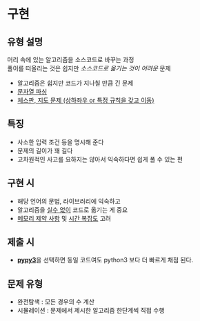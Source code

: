 # 구현

## 유형 설명
머리 속에 있는 알고리즘을 소스코드로 바꾸는 과정  
풀이를 떠올리는 것은 쉽지만 *소스코드로 옮기는 것이 어려운* 문제
- 알고리즘은 쉽지만 코드가 지나칠 만큼 긴 문제
- <U>문자열 파싱</U>
- <U>체스판, 지도 문제 (상하좌우 or 특정 규칙을 갖고 이동)</U>

## 특징
- 사소한 입력 조건 등을 명시해 준다
- 문제의 길이가 꽤 길다
- 고차원적인 사고를 요하지는 않아서 익숙하다면 쉽게 풀 수 있는 편
 
## 구현 시 
- 해당 언어의 문법, 라이브러리에 익숙하고  
- 알고리즘을 <U>실수 없이</U> 코드로 옮기는 게 중요   
- <U>메모리 제약 사항</U> 및 <U>시간 복잡도</U> 고려

## 제출 시 
- <U>**pypy3**</U>을 선택하면 동일 코드여도 python3 보다 더 빠르게 채점 된다.

## 문제 유형
-  완전탐색 : 모든 경우의 수 계산
- 시뮬레이션 : 문제에서 제시한 알고리즘 한단계씩 직접 수행
